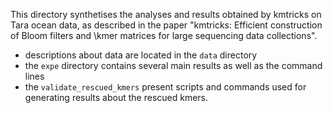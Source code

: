 This directory synthetises the analyses and results obtained by kmtricks on Tara ocean data, as described in the paper "kmtricks: Efficient construction of Bloom filters and \kmer matrices for large sequencing data collections".

 - descriptions about data are located in the `data` directory
 - the `expe` directory contains several main results as well as the command lines
 - the `validate_rescued_kmers` present scripts and commands used for generating results about the rescued kmers.







